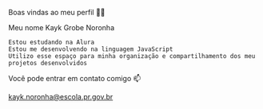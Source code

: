 Boas vindas ao meu perfil 💙💙

 Meu nome Kayk Grobe Noronha

    Estou estudando na Alura
    Estou me desenvolvendo na linguagem JavaScript
    Utilizo esse espaço para minha organização e compartilhamento dos meu projetos desenvolvidos

Você pode entrar em contato comigo 📫

kayk.noronha@escola.pr.gov.br

